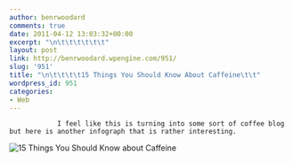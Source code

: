 ```yaml
---
author: benrwoodard
comments: true
date: 2011-04-12 13:03:32+00:00
excerpt: "\n\t\t\t\t\t\t"
layout: post
link: http://benrwoodard.wpengine.com/951/
slug: '951'
title: "\n\t\t\t\t15 Things You Should Know About Caffeine\t\t"
wordpress_id: 951
categories:
- Web
---
```



				I feel like this is turning into some sort of coffee blog but here is another infograph that is rather interesting. 

![15 Things You Should Know about Caffeine](http://consumermedianetwork.s3.amazonaws.com/homeowners/caffeine.jpg)		

